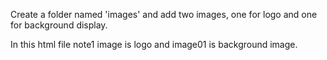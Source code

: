 Create a folder named 'images' and add two images, one for logo and one for background display.

In this html file note1 image is logo and image01 is background image.
